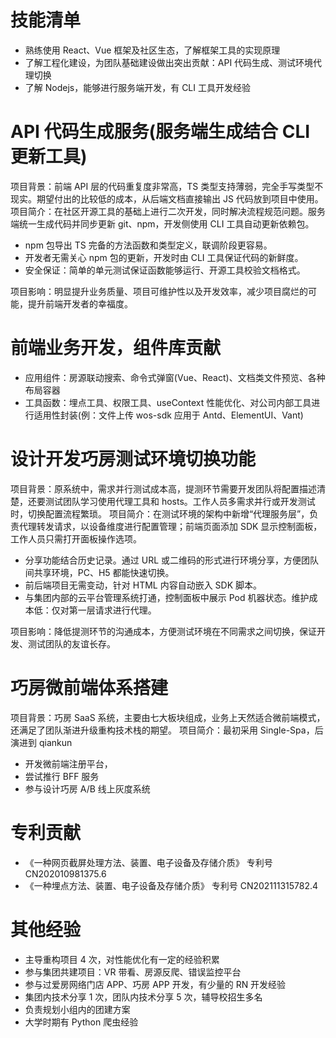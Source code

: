 # 技能清单

- 熟练使用 React、Vue 框架及社区生态，了解框架工具的实现原理
- 了解工程化建设，为团队基础建设做出突出贡献：API 代码生成、测试环境代理切换
- 了解 Nodejs，能够进行服务端开发，有 CLI 工具开发经验

# API 代码生成服务(服务端生成结合 CLI 更新工具)

项目背景：前端 API 层的代码重复度非常高，TS 类型支持薄弱，完全手写类型不现实。期望付出的比较低的成本，从后端文档直接输出 JS 代码放到项目中使用。
项目简介：在社区开源工具的基础上进行二次开发，同时解决流程规范问题。服务端统一生成代码并同步更新 git、npm，开发侧使用 CLI 工具自动更新依赖包。

- npm 包导出 TS 完备的方法函数和类型定义，联调阶段更容易。
- 开发者无需关心 npm 包的更新，开发时由 CLI 工具保证代码的新鲜度。
- 安全保证：简单的单元测试保证函数能够运行、开源工具校验文档格式。

项目影响：明显提升业务质量、项目可维护性以及开发效率，减少项目腐烂的可能，提升前端开发者的幸福度。

# 前端业务开发，组件库贡献

- 应用组件：房源联动搜索、命令式弹窗(Vue、React)、文档类文件预览、各种布局容器
- 工具函数：埋点工具、权限工具、useContext 性能优化、对公司内部工具进行适用性封装(例：文件上传 wos-sdk 应用于 Antd、ElementUI、Vant)

# 设计开发巧房测试环境切换功能

项目背景：原系统中，需求并行测试成本高，提测环节需要开发团队将配置描述清楚，还要测试团队学习使用代理工具和 hosts。工作人员多需求并行或开发测试时，切换配置流程繁琐。
项目简介：在测试环境的架构中新增“代理服务层”，负责代理转发请求，以设备维度进行配置管理；前端页面添加 SDK 显示控制面板，工作人员只需打开面板操作选项。

- 分享功能结合历史记录。通过 URL 或二维码的形式进行环境分享，方便团队间共享环境，PC、H5 都能快速切换。
- 前后端项目无需变动，针对 HTML 内容自动嵌入 SDK 脚本。
- 与集团内部的云平台管理系统打通，控制面板中展示 Pod 机器状态。维护成本低：仅对第一层请求进行代理。

项目影响：降低提测环节的沟通成本，方便测试环境在不同需求之间切换，保证开发、测试团队的友谊长存。

# 巧房微前端体系搭建

项目背景：巧房 SaaS 系统，主要由七大板块组成，业务上天然适合微前端模式，还满足了团队渐进升级重构技术栈的期望。
项目简介：最初采用 Single-Spa，后演进到 qiankun

- 开发微前端注册平台，
- 尝试推行 BFF 服务
- 参与设计巧房 A/B 线上灰度系统

# 专利贡献

- 《一种网页截屏处理方法、装置、电子设备及存储介质》 专利号 CN202010981375.6
- 《一种埋点方法、装置、电子设备及存储介质》 专利号 CN202111315782.4

# 其他经验

- 主导重构项目 4 次，对性能优化有一定的经验积累
- 参与集团共建项目：VR 带看、房源反爬、错误监控平台
- 参与过爱房网络门店 APP、巧房 APP 开发，有少量的 RN 开发经验
- 集团内技术分享 1 次，团队内技术分享 5 次，辅导校招生多名
- 负责规划小组内的团建方案
- 大学时期有 Python 爬虫经验
